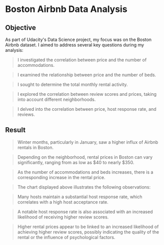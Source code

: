 # Boston Airbnb Data Analysis

## Objective
As part of Udacity's Data Science project, my focus was on the Boston Airbnb dataset. I aimed to address several key questions during my analysis:

> I investigated the correlation between price and the number of accommodations.

> I examined the relationship between price and the number of beds.

> I sought to determine the total monthly rental activity.

> I explored the correlation between review scores and prices, taking into account different neighborhoods.

> I delved into the correlation between price, host response rate, and reviews.



## Result

> Winter months, particularly in January, saw a higher influx of Airbnb rentals in Boston.

> Depending on the neighborhood, rental prices in Boston can vary significantly, ranging from as low as $40 to nearly $350.

> As the number of accommodations and beds increases, there is a corresponding increase in the rental price.

> The chart displayed above illustrates the following observations:

> Many hosts maintain a substantial host response rate, which correlates with a high host acceptance rate.

> A notable host response rate is also associated with an increased likelihood of receiving higher review scores.

> Higher rental prices appear to be linked to an increased likelihood of achieving higher review scores, possibly indicating the quality of the rental or the influence of psychological factors.
